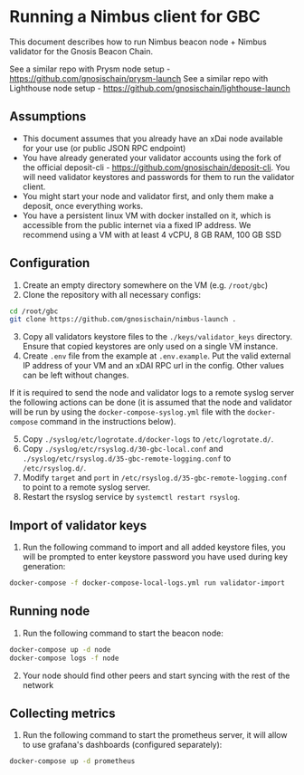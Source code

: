 # Running a Nimbus client for GBC

This document describes how to run Nimbus beacon node + Nimbus validator for the Gnosis Beacon Chain.

See a similar repo with Prysm node setup - https://github.com/gnosischain/prysm-launch
See a similar repo with Lighthouse node setup - https://github.com/gnosischain/lighthouse-launch

## Assumptions
* This document assumes that you already have an xDai node available for your use (or public JSON RPC endpoint)
* You have already generated your validator accounts using the fork of the official deposit-cli - https://github.com/gnosischain/deposit-cli. You will need validator keystores and passwords for them to run the validator client.
* You might start your node and validator first, and only them make a deposit, once everything works.
* You have a persistent linux VM with docker installed on it, which is accessible from the public internet via a fixed IP address. We recommend using a VM with at least 4 vCPU, 8 GB RAM, 100 GB SSD

## Configuration
1) Create an empty directory somewhere on the VM (e.g. `/root/gbc`)
2) Clone the repository with all necessary configs:
```bash
cd /root/gbc
git clone https://github.com/gnosischain/nimbus-launch .
```
3) Copy all validators keystore files to the `./keys/validator_keys` directory. Ensure that copied keystores are only used on a single VM instance. 
4) Create `.env` file from the example at `.env.example`. Put the valid external IP address of your VM and an xDAI RPC url in the config. Other values can be left without changes.

If it is required to send the node and validator logs to a remote syslog server the following actions can be done (it is assumed that the node and validator will be run by using the `docker-compose-syslog.yml` file with the `docker-compose` command in the instructions below).

5) Copy `./syslog/etc/logrotate.d/docker-logs` to `/etc/logrotate.d/`.
6) Copy `./syslog/etc/rsyslog.d/30-gbc-local.conf` and `./syslog/etc/rsyslog.d/35-gbc-remote-logging.conf` to `/etc/rsyslog.d/`.
7) Modify `target` and `port` in `/etc/rsyslog.d/35-gbc-remote-logging.conf` to point to a remote syslog server.
8) Restart the rsyslog service by `systemctl restart rsyslog`.

## Import of validator keys
1) Run the following command to import and all added keystore files, you will be prompted to enter keystore password you have used during key generation:
```bash
docker-compose -f docker-compose-local-logs.yml run validator-import
```

## Running node
1) Run the following command to start the beacon node:
```bash
docker-compose up -d node
docker-compose logs -f node
```
2) Your node should find other peers and start syncing with the rest of the network

## Collecting metrics
1) Run the following command to start the prometheus server, it will allow to use grafana's dashboards (configured separately):
```bash
docker-compose up -d prometheus
```

